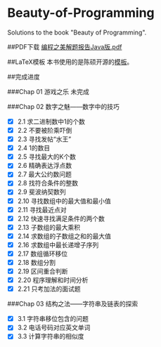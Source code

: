 Beauty-of-Programming
=====================

Solutions to the book "Beauty of Programming".

##PDF下载
<a href="https://github.com/acprimer/Beauty-of-Programming/blob/master/solutions/solutions.pdf">编程之美解题报告Java版.pdf</a>

##LaTeX模板
本书使用的是陈硕开源的[模板](https://github.com/chenshuo/typeset)。

##完成进度

###Chap 01 游戏之乐
未完成

###Chap 02 数字之魅——数字中的技巧
- [x] 2.1 求二进制数中1的个数
- [x] 2.2 不要被阶乘吓倒
- [x] 2.3 寻找发帖“水王”
- [x] 2.4 1的数目
- [x] 2.5 寻找最大的K个数
- [x] 2.6 精确表达浮点数
- [x] 2.7 最大公约数问题
- [x] 2.8 找符合条件的整数
- [x] 2.9 斐波纳契数列
- [x] 2.10 寻找数组中的最大值和最小值
- [x] 2.11 寻找最近点对
- [x] 2.12 快速寻找满足条件的两个数
- [x] 2.13 子数组的最大乘积
- [x] 2.14 求数组的子数组之和的最大值
- [x] 2.16 求数组中最长递增子序列
- [x] 2.17 数组循环移位
- [x] 2.18 数组分割
- [x] 2.19 区间重合判断
- [x] 2.20 程序理解和时间分析
- [x] 2.21 只考加法的面试题

###Chap 03 结构之法——字符串及链表的探索
- [x] 3.1 字符串移位包含的问题
- [x] 3.2 电话号码对应英文单词
- [x] 3.3 计算字符串的相似度